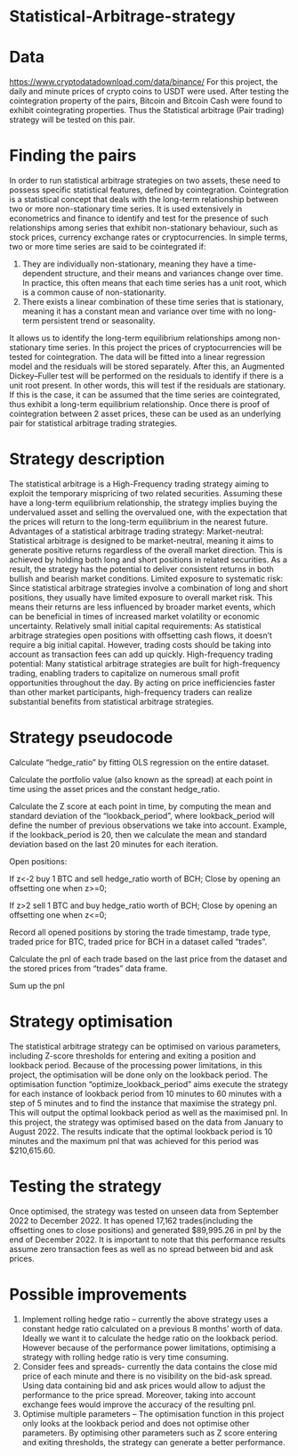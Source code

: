 # Statistical-Arbitrage-strategy

# Data
https://www.cryptodatadownload.com/data/binance/
For this project, the daily and minute prices of crypto coins to USDT were used. After testing the cointegration property of the pairs, Bitcoin and Bitcoin Cash were found to exhibit cointegrating properties. Thus the Statistical arbitrage (Pair trading) strategy will be tested on this pair.

# Finding the pairs
In order to run statistical arbitrage strategies on two assets, these need to possess specific statistical features, defined by cointegration. 
Cointegration is a statistical concept that deals with the long-term relationship between two or more non-stationary time series. It is used extensively in econometrics and finance to identify and test for the presence of such relationships among series that exhibit non-stationary behaviour, such as stock prices, currency exchange rates or cryptocurrencies. 
In simple terms, two or more time series are said to be cointegrated if:
1.	They are individually non-stationary, meaning they have a time-dependent structure, and their means and variances change over time. In practice, this often means that each time series has a unit root, which is a common cause of non-stationarity.
2.	There exists a linear combination of these time series that is stationary, meaning it has a constant mean and variance over time with no long-term persistent trend or seasonality.

It allows us to identify the long-term equilibrium relationships among non-stationary time series. 
In this project the prices of cryptocurrencies will be tested for cointegration. The data will be fitted into a linear regression model and the residuals will be stored separately. After this, an Augmented Dickey–Fuller test will be performed on the residuals to identify if there is a unit root present. In other words, this will test if the residuals are stationary. If this is the case, it can be assumed that the time series are cointegrated, thus exhibit a long-term equilibrium relationship.
Once there is proof of cointegration between 2 asset prices, these can be used as an underlying pair for statistical arbitrage trading strategies.

# Strategy description 

The statistical arbitrage is a High-Frequency trading strategy aiming to exploit the temporary mispricing of two related securities. Assuming these have a long-term equilibrium relationship, the strategy implies buying the undervalued asset and selling the overvalued one, with the expectation that the prices will return to the long-term equilibrium in the nearest future. 
Advantages of a statistical arbitrage trading strategy:
Market-neutral: Statistical arbitrage is designed to be market-neutral, meaning it aims to generate positive returns regardless of the overall market direction. This is achieved by holding both long and short positions in related securities. As a result, the strategy has the potential to deliver consistent returns in both bullish and bearish market conditions.
Limited exposure to systematic risk: Since statistical arbitrage strategies involve a combination of long and short positions, they usually have limited exposure to overall market risk. This means their returns are less influenced by broader market events, which can be beneficial in times of increased market volatility or economic uncertainty.
Relatively small initial capital requirements: As statistical arbitrage strategies open positions with offsetting cash flows, it doesn’t require a big initial capital. However, trading costs should be taking into account as transaction fees can add up quickly.
High-frequency trading potential: Many statistical arbitrage strategies are built for high-frequency trading, enabling traders to capitalize on numerous small profit opportunities throughout the day. By acting on price inefficiencies faster than other market participants, high-frequency traders can realize substantial benefits from statistical arbitrage strategies.

# Strategy pseudocode

Calculate “hedge_ratio” by fitting OLS regression on the entire dataset.

Calculate the portfolio value (also known as the spread) at each point in time using the asset prices and the constant hedge_ratio.

Calculate the Z score at each point in time, by computing the mean and standard deviation of the “lookback_period”, where lookback_period will define the number of previous observations we take into account. Example, if the lookback_period is 20, then we calculate the mean and standard deviation based on the last 20 minutes for each iteration.

Open positions:

If z<-2 buy 1 BTC and sell hedge_ratio worth of BCH;
	Close by opening an offsetting one when z>=0;
	
If z>2 sell 1 BTC and buy hedge_ratio worth of BCH;
	Close by opening an offsetting one when z<=0;

Record all opened positions by storing the trade timestamp, trade type, traded price for BTC, traded price for BCH in a dataset called “trades”.

Calculate the pnl of each trade based on the last price from the dataset and the stored prices from “trades” data frame.

Sum up the pnl

# Strategy optimisation

The statistical arbitrage strategy can be optimised on various parameters, including Z-score thresholds for entering and exiting a position and lookback period. Because of the processing power limitations, in this project, the optimisation will be done only on the lookback period. The optimisation function “optimize_lookback_period” aims execute the strategy for each instance of lookback period from 10 minutes to 60 minutes with a step of 5 minutes and to find the instance that maximise the strategy pnl. This will output the optimal lookback period as well as the maximised pnl.
In this project, the strategy was optimised based on the data from January to August 2022. The results indicate that the optimal lookback period is 10 minutes and the maximum pnl that was achieved for this period was $210,615.60.

# Testing the strategy
 
Once optimised, the strategy was tested on unseen data from September 2022 to December 2022. It has opened 17,162 trades(including the offsetting ones to close positions) and generated $89,995.26 in pnl by the end of December 2022. 
It is important to note that this performance results assume zero transaction fees as well as no spread between bid and ask prices. 

# Possible improvements

1.	Implement rolling hedge ratio – currently the above strategy uses a constant hedge ratio calculated on a previous 8 months’ worth of data. Ideally we want it to calculate the hedge ratio on the lookback period. However because of the performance power limitations, optimising a strategy with rolling hedge ratio is very time consuming.
2.	Consider fees and spreads- currently the data contains the close mid price of each minute and there is no visibility on the bid-ask spread. Using data containing bid and ask prices would allow to adjust the performance to the price spread. Moreover, taking into account exchange fees would improve the accuracy of the resulting pnl.
3.	Optimise multiple parameters – The optimisation function in this project only looks at the lookback period and does not optimise other parameters. By optimising other parameters such as Z score entering and exiting thresholds, the strategy can generate a better performance. 





